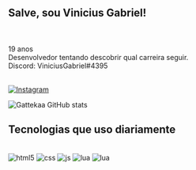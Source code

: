 ## Salve, sou Vinicius Gabriel!
</br>
</br>
19 anos</br>
Desenvolvedor tentando descobrir qual carreira seguir.</br>
Discord: ViniciusGabriel#4395</br>


</br>

[![Instagram](https://img.shields.io/badge/Instagram-FFFFFF?style=for-the-badge&logo=instagram&logoColor=black)](https://www.instagram.com/vinihbieel/)

![Gattekaa GitHub stats](https://github-readme-stats.vercel.app/api?username=gattekaa&show_icons=true&theme=radical)



## Tecnologias que uso diariamente

<div style="display: inline_block"><br/>
    <img align="center" alt="html5" src="https://img.shields.io/badge/HTML5-E34F26?style=for-the-badge&logo=html5&logoColor=white"/>
    <img align="center" alt="css" src="https://img.shields.io/badge/CSS3-1572B6?style=for-the-badge&logo=css3&logoColor=white"/>
    <img align="center" alt="js" src="https://img.shields.io/badge/JavaScript-323330?style=for-the-badge&logo=javascript&logoColor=F7DF1E"/>
    <img align="center" alt="lua" src="https://img.shields.io/badge/Lua-2C2D72?style=for-the-badge&logo=lua&logoColor=white"/>
    <img align="center" alt="lua" src="https://img.shields.io/badge/React-20232A?style=for-the-badge&logo=react&logoColor=white%22"/>
</div>
</br>
